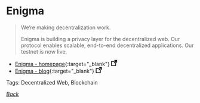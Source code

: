 # Enigma

> We’re making decentralization work.
>
> Enigma is building a privacy layer for the decentralized web. Our protocol enables scalable, end-to-end decentralized applications. Our testnet is now live.

- [Enigma - homepage](https://enigma.co/){:target="_blank"} ![external redirect](../../img/ext-redir.png)
- [Enigma - blog](https://blog.enigma.co/){:target="_blank"} ![external redirect](../../img/ext-redir.png)

Tags: Decentralized Web, Blockchain

[_Back_](../)
